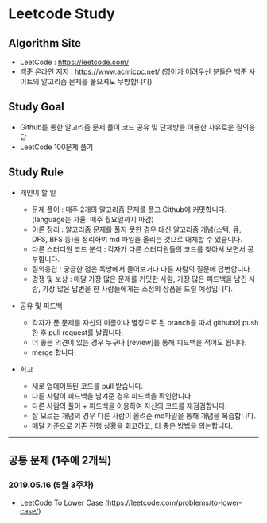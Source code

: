 # Leetcode Study

## Algorithm Site
- LeetCode : https://leetcode.com/
- 백준 온라인 저지 : https://www.acmicpc.net/ (영어가 어려우신 분들은 백준 사이트의 알고리즘 문제를 풀으셔도 무방합니다)


## Study Goal
- Github를 통한 알고리즘 문제 풀이 코드 공유 및 단체방을 이용한 자유로운 질의응답
- LeetCode 100문제 풀기

## Study Rule
- 개인이 할 일
  - 문제 풀이 : 매주 2개의 알고리즘 문제를 풀고 Github에 커밋합니다. (language는 자율. 매주 월요일까지 마감)
  - 이론 정리 : 알고리즘 문제를 풀지 못한 경우 대신 알고리즘 개념(스택, 큐, DFS, BFS 등)을 정리하여 md 파일을 올리는 것으로 대체할 수 있습니다.
  - 다른 스터디원 코드 분석 : 각자가 다른 스터디원들의 코드를 찾아서 보면서 공부합니다.
  - 질의응답 : 궁금한 점은 톡방에서 물어보거나 다른 사람의 질문에 답변합니다.
  - 경쟁 및 보상 : 매달 가장 많은 문제를 커밋한 사람, 가장 많은 피드백을 남긴 사람, 가장 많은 답변을 한 사람들에게는 소정의 상품을 드릴 예정입니다.
  
 - 공유 및 피드백
    - 각자가 푼 문제를 자신의 이름이나 별칭으로 된 branch를 따서 github에 push 한 후 pull request를 날립니다.
    - 더 좋은 의견이 있는 경우 누구나 [review]를 통해 피드백을 적어도 됩니다.
    - merge 합니다.
 
 - 회고
    - 새로 업데이트된 코드를 pull 받습니다.
    - 다른 사람이 피드백을 남겨준 경우 피드백을 확인합니다. 
    - 다른 사람의 풀이 + 피드백을 이용하여 자신의 코드를 재점검합니다.
    - 잘 모르는 개념의 경우 다른 사람이 올려준 md파일을 통해 개념을 복습합니다.
    - 매달 기준으로 기존 진행 상황을 회고하고, 더 좋은 방법을 의논합니다.


---------------------------------------------------------------------------------------------------

## 공통 문제 (1주에 2개씩) 

### 2019.05.16 (5월 3주차)

- LeetCode To Lower Case (https://leetcode.com/problems/to-lower-case/)


